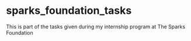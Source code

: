 # sparks_foundation_tasks
This is part of the tasks given during my internship program at The Sparks Foundation
